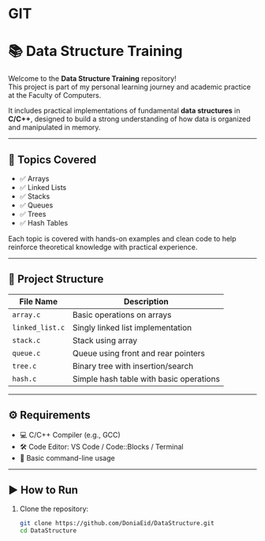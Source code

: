 # GIT
# 📚 Data Structure Training

Welcome to the **Data Structure Training** repository!  
This project is part of my personal learning journey and academic practice at the Faculty of Computers.

It includes practical implementations of fundamental **data structures** in **C/C++**, designed to build a strong understanding of how data is organized and manipulated in memory.

---

## 🧠 Topics Covered

- ✅ Arrays  
- ✅ Linked Lists  
- ✅ Stacks  
- ✅ Queues  
- ✅ Trees  
- ✅ Hash Tables  

Each topic is covered with hands-on examples and clean code to help reinforce theoretical knowledge with practical experience.

---

## 📁 Project Structure

| File Name         | Description                            |
|-------------------|----------------------------------------|
| `array.c`         | Basic operations on arrays             |
| `linked_list.c`   | Singly linked list implementation      |
| `stack.c`         | Stack using array                      |
| `queue.c`         | Queue using front and rear pointers    |
| `tree.c`          | Binary tree with insertion/search      |
| `hash.c`          | Simple hash table with basic operations|

---

## ⚙️ Requirements

- 💻 C/C++ Compiler (e.g., GCC)
- 🛠️ Code Editor: VS Code / Code::Blocks / Terminal
- 🔌 Basic command-line usage

---

## ▶️ How to Run

1. Clone the repository:
   ```bash
   git clone https://github.com/DoniaEid/DataStructure.git
   cd DataStructure
